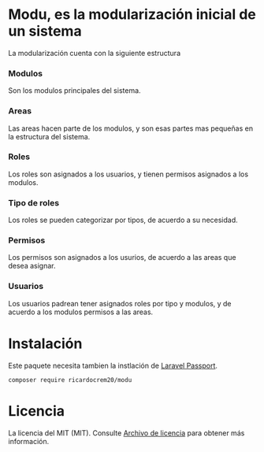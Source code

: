 # Modu, es la modularización inicial de un sistema
La modularización cuenta con la siguiente estructura
### Modulos
Son los modulos principales del sistema.
### Areas
Las areas hacen parte de los modulos, y son esas partes mas pequeñas en la estructura del sistema.
### Roles
Los roles son asignados a los usuarios, y tienen permisos asignados a los modulos.
### Tipo de roles
Los roles se pueden categorizar por tipos, de acuerdo a su necesidad.
### Permisos
Los permisos son asignados a los usurios, de acuerdo a las areas que desea asignar.
### Usuarios
Los usuarios padrean tener asignados roles por tipo y modulos, y de acuerdo a los modulos permisos
a las areas.
# Instalación
Este paquete necesita tambien la instlación de [Laravel Passport](https://laravel.com/docs/8.x/passport).
```
composer require ricardocrem20/modu
```
# Licencia
La licencia del MIT (MIT). Consulte [Archivo de licencia](https://github.com/ricardocrem20/modu/blob/main/LICENSE) para obtener más información.
